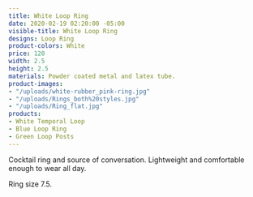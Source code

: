 ```yaml
---
title: White Loop Ring
date: 2020-02-19 02:20:00 -05:00
visible-title: White Loop Ring
designs: Loop Ring
product-colors: White
price: 120
width: 2.5
height: 2.5
materials: Powder coated metal and latex tube.
product-images:
- "/uploads/white-rubber_pink-ring.jpg"
- "/uploads/Rings_both%20styles.jpg"
- "/uploads/Ring_flat.jpg"
products:
- White Temporal Loop
- Blue Loop Ring
- Green Loop Posts
---
```


Cocktail ring and source of conversation. Lightweight and comfortable enough to wear all day.

Ring size 7.5. 